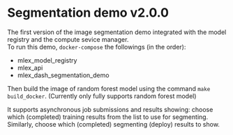 # Segmentation demo v2.0.0

The first version of the image segmentation demo integrated with the model registry and the compute sevice manager.  
To run this demo, `docker-compose` the followings (in the order):  
-	mlex\_model\_registry  
-	mlex\_api  
-  mlex\_dash\_segmentation\_demo

Then build the image of random forest model using the command `make build_docker`. (Currently only fully supports random forest model) 

It supports asynchronous job submissions and results showing: choose which (completed) training results from the list to use for segmenting. Similarly, choose which (completed) segmenting (deploy) results to show.
 
